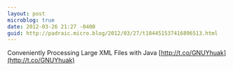```yaml
---
layout: post
microblog: true
date: 2012-03-26 21:27 -0400
guid: http://padraic.micro.blog/2012/03/27/t184451537416896513.html
---
```

Conveniently Processing Large XML Files with Java [http://t.co/GNUYhuak](http://t.co/GNUYhuak)
